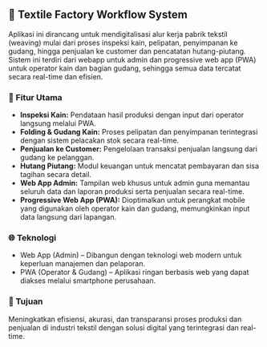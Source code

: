 ## 🧾 Textile Factory Workflow System

Aplikasi ini dirancang untuk mendigitalisasi alur kerja pabrik tekstil (weaving) mulai dari proses inspeksi kain, pelipatan, penyimpanan ke gudang, hingga penjualan ke customer dan pencatatan hutang-piutang. Sistem ini terdiri dari webapp untuk admin dan progressive web app (PWA) untuk operator kain dan bagian gudang, sehingga semua data tercatat secara real-time dan efisien.

### 🔧 Fitur Utama
- **Inspeksi Kain:** Pendataan hasil produksi dengan input dari operator langsung melalui PWA.
- **Folding & Gudang Kain:** Proses pelipatan dan penyimpanan terintegrasi dengan sistem pelacakan stok secara real-time.
- **Penjualan ke Customer:** Pengelolaan transaksi penjualan langsung dari gudang ke pelanggan.
- **Hutang Piutang:** Modul keuangan untuk mencatat pembayaran dan sisa tagihan secara detail.
- **Web App Admin:** Tampilan web khusus untuk admin guna memantau seluruh data dan laporan produksi serta penjualan secara real-time.
- **Progressive Web App (PWA):** Dioptimalkan untuk perangkat mobile yang digunakan oleh operator kain dan gudang, memungkinkan input data langsung dari lapangan.

### 🌐 Teknologi
- Web App (Admin) – Dibangun dengan teknologi web modern untuk keperluan manajemen dan pelaporan.
- PWA (Operator & Gudang) – Aplikasi ringan berbasis web yang dapat diakses melalui smartphone perusahaan.

### 🎯 Tujuan
Meningkatkan efisiensi, akurasi, dan transparansi proses produksi dan penjualan di industri tekstil dengan solusi digital yang terintegrasi dan real-time.
